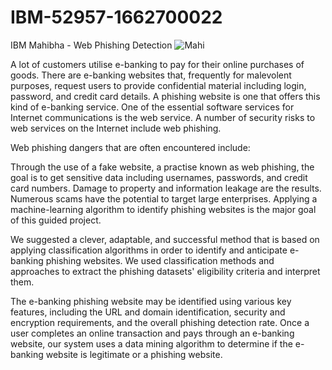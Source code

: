 # IBM-52957-1662700022
IBM Mahibha - Web Phishing Detection
![Mahi](https://user-images.githubusercontent.com/117770557/202089459-ed12bf64-dd13-4cdc-a186-7c86a4125b42.jpeg)


A lot of customers utilise e-banking to pay for their online purchases of goods. There are e-banking websites that, frequently for malevolent purposes, request users to provide confidential material including login, password, and credit card details. A phishing website is one that offers this kind of e-banking service. One of the essential software services for Internet communications is the web service. A number of security risks to web services on the Internet include web phishing.

Web phishing dangers that are often encountered include:

Through the use of a fake website, a practise known as web phishing, the goal is to get sensitive data including usernames, passwords, and credit card numbers. Damage to property and information leakage are the results. Numerous scams have the potential to target large enterprises.
Applying a machine-learning algorithm to identify phishing websites is the major goal of this guided project.

We suggested a clever, adaptable, and successful method that is based on applying classification algorithms in order to identify and anticipate e-banking phishing websites. We used classification methods and approaches to extract the phishing datasets' eligibility criteria and interpret them.

The e-banking phishing website may be identified using various key features, including the URL and domain identification, security and encryption requirements, and the overall phishing detection rate. Once a user completes an online transaction and pays through an e-banking website, our system uses a data mining algorithm to determine if the e-banking website is legitimate or a phishing website.
